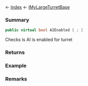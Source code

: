 ← [Index](Api-Index) ← [IMyLargeTurretBase](Sandbox.ModAPI.Ingame.IMyLargeTurretBase)

### Summary

```csharp
public virtual bool AIEnabled { ; }
```

Checks is AI is enabled for turret

### Returns

### Example

### Remarks

